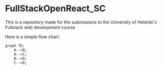 # FullStackOpenReact_SC
This is a repository made for the submissions to the University of Helsinki's Fullstack web development course

Here is a simple flow chart:

```mermaid
graph TD;
    A-->B;
    A-->C;
    B-->D;
    C-->D;
```
